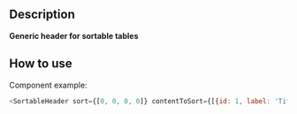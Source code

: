 ## Description

**Generic header for sortable tables**

## How to use

Component example:

```js
<SortableHeader sort={[0, 0, 0, 0]} contentToSort={[{id: 1, label: 'Title1'}, {id: 2, label: 'Title2'}, {id: 3, label: 'Title3'}, {id: 4, label: 'Title4'}]} customClass={'prova'} default={2}/>
```
